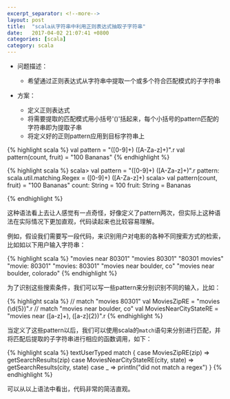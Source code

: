 ```yaml
---
excerpt_separator: <!--more-->
layout: post
title:  "scala从字符串中利用正则表达式抽取子字符串"
date:   2017-04-02 21:07:41 +0800
categories: [scala]
category: scala
---
```


* 问题描述：
  * 希望通过正则表达式从字符串中提取一个或多个符合匹配模式的子字符串
  
* 方案：
  * 定义正则表达式
  * 将需要提取的匹配模式用小括号'()'括起来，每个小括号的pattern匹配的字符串即为提取子串
  * 将定义好的正则pattern应用到目标字符串上
  
{% highlight scala %}
val pattern = "([0-9]+) ([A-Za-z]+)".r
val pattern(count, fruit) = "100 Bananas"
{% endhighlight %}
<!--more-->

{% highlight scala %}
scala> val pattern = "([0-9]+) ([A-Za-z]+)".r
pattern: scala.util.matching.Regex = ([0-9]+) ([A-Za-z]+)
scala> val pattern(count, fruit) = "100 Bananas" count: String = 100
fruit: String = Bananas

{% endhighlight %}


这种语法看上去让人感觉有一点奇怪，好像定义了pattern两次，但实际上这种语法在实际情况下更加直观，代码读起来也比较容易理解。

例如，假设我们需要写一段代码，来识别用户对电影的各种不同搜索方式的检索，比如如以下用户输入字符串：

{% highlight scala %}
"movies near 80301"
"movies 80301"
"80301 movies"
"movie: 80301"
"movies: 80301"
"movies near boulder, co"
"movies near boulder, colorado"
{% endhighlight %}


为了识别这些搜索条件，我们可以写一些pattern来分别识别不同的输入，比如：

{% highlight scala %}
// match "movies 80301"
val MoviesZipRE = "movies (\\d{5})".r // match "movies near boulder, co"
val MoviesNearCityStateRE = "movies near ([a-z]+), ([a-z]{2})".r
{% endhighlight %}


当定义了这些pattern以后，我们可以使用scala的`match`语句来分别进行匹配，并将匹配后提取的子字符串进行相应的函数调用，如下：

{% highlight scala %}
textUserTyped match {
  case MoviesZipRE(zip) => getSearchResults(zip)
  case MoviesNearCityStateRE(city, state) => getSearchResults(city, state) 
  case _ => println("did not match a regex")
}
{% endhighlight %}


可以从以上语法中看出，代码非常的简洁直观。

